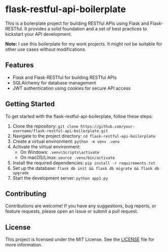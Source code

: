 # flask-restful-api-boilerplate

This is a boilerplate project for building RESTful APIs using Flask and Flask-RESTful. It provides a solid foundation and a set of best practices to kickstart your API development.

**Note:** I use this boilerplate for my work projects. It might not be suitable for other use cases without modifications.

## Features

- Flask and Flask-RESTful for building RESTful APIs
- SQLAlchemy for database management
- JWT authentication using cookies for secure API access
  <!-- - Swagger UI for API documentation -->
  <!-- - Docker support for easy deployment -->

## Getting Started

To get started with the flask-restful-api-boilerplate, follow these steps:

1. Clone the repository: `git clone https://github.com/your-username/flask-restful-api-boilerplate.git`
2. Navigate to the project directory: `cd flask-restful-api-boilerplate`
3. Create a virtual environment: `python -m venv .venv`
4. Activate the virtual environment:
   - On Windows: `.venv\Scripts\activate`
   - On macOS/Linux: `source .venv/bin/activate`
5. Install the required dependencies: `pip install -r requirements.txt`
6. Set up the database: `flask db init && flask db migrate && flask db upgrade`
7. Start the development server: `python app1.py`

<!-- ## API Documentation

The API documentation is available at [http://localhost:5000/api/docs](http://localhost:5000/api/docs) when running the development server. It provides detailed information about the available endpoints, request/response formats, and authentication requirements. -->

## Contributing

Contributions are welcome! If you have any suggestions, bug reports, or feature requests, please open an issue or submit a pull request.

## License

This project is licensed under the MIT License. See the [LICENSE](LICENSE) file for more information.
